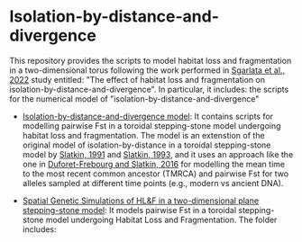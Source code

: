 # Isolation-by-distance-and-divergence

This repository provides the scripts to model habitat loss and fragmentation in a two-dimensional torus following the work performed in [Sgarlata et al., 2022](https://www.biorxiv.org/content/10.1101/2022.10.26.513874v1) study entitled: "The effect of habitat loss and fragmentation on isolation-by-distance-and-divergence". In particular, it includes: the scripts for the numerical model of "isolation-by-distance-and-divergence" 

* [Isolation-by-distance-and-divergence model](NumericalModel): It contains scripts for modelling pairwise Fst in a toroidal stepping-stone model undergoing habitat loss and fragmentation. The model is an extenstion of the original model of isolation-by-distance in a toroidal stepping-stone model by [Slatkin, 1991](https://www.cambridge.org/core/journals/genetics-research/article/inbreeding-coefficients-and-coalescence-times/FCC418CBC6F021B741C83FDE6A0E7558) and [Slatkin, 1993](https://www.jstor.org/stable/2410134?origin=crossref&seq=1), and it uses an approach like the one in [Duforet-Frebourg and Slatkin, 2016](https://www.sciencedirect.com/science/article/abs/pii/S0040580915001124?via%3Dihub) for modelling the mean time to the most recent common ancestor (TMRCA) and pairwise Fst for two alleles sampled at different time points (e.g., modern vs ancient DNA).

  
* [Spatial Genetic Simulations of HL&F in a two-dimensional plane stepping-stone model](SpatialSimulation): It models pairwise Fst in a toroidal stepping-stone model undergoing Habitat Loss and Fragmentation. The folder includes:
